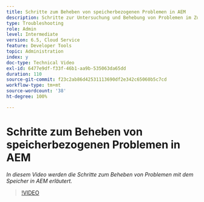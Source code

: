 ```yaml
---
title: Schritte zum Beheben von speicherbezogenen Problemen in AEM
description: Schritte zur Untersuchung und Behebung von Problemen im Zusammenhang mit dem Speicher
type: Troubleshooting
role: Admin
level: Intermediate
version: 6.5, Cloud Service
feature: Developer Tools
topic: Administration
index: y
doc-type: Technical Video
exl-id: 6477e9df-f33f-46b1-aa9b-535063da65dd
duration: 110
source-git-commit: f23c2ab86d42531113690df2e342c65060b5c7cd
workflow-type: tm+mt
source-wordcount: '38'
ht-degree: 100%

---
```


# Schritte zum Beheben von speicherbezogenen Problemen in AEM

*In diesem Video werden die Schritte zum Beheben von Problemen mit dem Speicher in AEM erläutert.*

>[!VIDEO](https://video.tv.adobe.com/v/335473?quality=12&learn=on)
